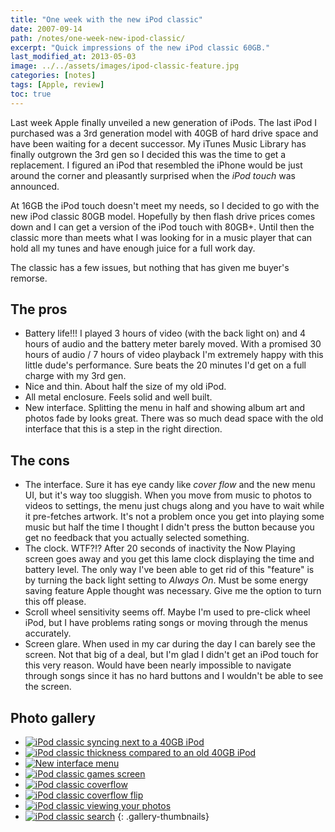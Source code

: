 ```yaml
---
title: "One week with the new iPod classic"
date: 2007-09-14
path: /notes/one-week-new-ipod-classic/
excerpt: "Quick impressions of the new iPod classic 60GB."
last_modified_at: 2013-05-03
image: ../../assets/images/ipod-classic-feature.jpg
categories: [notes]
tags: [Apple, review]
toc: true
---
```


Last week Apple finally unveiled a new generation of iPods. The last iPod I purchased was a 3rd generation model with 40GB of hard drive space and have been waiting for a decent successor. My iTunes Music Library has finally outgrown the 3rd gen so I decided this was the time to get a replacement. I figured an iPod that resembled the iPhone would be just around the corner and pleasantly surprised when the *iPod touch* was announced.

At 16GB the iPod touch doesn't meet my needs, so I decided to go with the new iPod classic 80GB model. Hopefully by then flash drive prices comes down and I can get a version of the iPod touch with 80GB+. Until then the classic more than meets what I was looking for in a music player that can hold all my tunes and have enough juice for a full work day.

The classic has a few issues, but nothing that has given me buyer's remorse.

## The pros

*	Battery life!!! I played 3 hours of video (with the back light on) and 4 hours of audio and the battery meter barely moved. With a promised 30 hours of audio / 7 hours of video playback I'm extremely happy with this little dude's performance. Sure beats the 20 minutes I'd get on a full charge with my 3rd gen.
*	Nice and thin. About half the size of my old iPod.
*	All metal enclosure. Feels solid and well built.
*	New interface. Splitting the menu in half and showing album art and photos fade by looks great. There was so much dead space with the old interface that this is a step in the right direction.

## The cons

*	The interface. Sure it has eye candy like *cover flow* and the new menu UI, but it's way too sluggish. When you move from music to photos to videos to settings, the menu just chugs along and you have to wait while it pre-fetches artwork. It's not a problem once you get into playing some music but half the time I thought I didn't press the button because you get no feedback that you actually selected something.
*	The clock. WTF?!? After 20 seconds of inactivity the Now Playing screen goes away and you get this lame clock displaying the time and battery level. The only way I've been able to get rid of this "feature" is by turning the back light setting to *Always On*. Must be some energy saving feature Apple thought was necessary. Give me the option to turn this off please.
*	Scroll wheel sensitivity seems off. Maybe I'm used to pre-click wheel iPod, but I have problems rating songs or moving through the menus accurately.
*	Screen glare. When used in my car during the day I can barely see the screen. Not that big of a deal, but I'm glad I didn't get an iPod touch for this very reason. Would have been nearly impossible to navigate through songs since it has no hard buttons and I wouldn't be able to see the screen.

## Photo gallery

* [![iPod classic syncing next to a 40GB iPod](../../assets/images/80t.jpg)](../../assets/images/80.jpg)
* [![iPod classic thickness compared to an old 40GB iPod](../../assets/images/81t.jpg)](../../assets/images/81.jpg)
* [![New interface menu](../../assets/images/82t.jpg)](../../assets/images/82.jpg)
* [![iPod classic games screen](../../assets/images/83t.jpg)](../../assets/images/83.jpg)
* [![iPod classic coverflow](../../assets/images/84t.jpg)](../../assets/images/84.jpg)
* [![iPod classic coverflow flip](../../assets/images/85t.jpg)](../../assets/images/85.jpg)
* [![iPod classic viewing your photos](../../assets/images/86t.jpg)](../../assets/images/86.jpg)
* [![iPod classic search](../../assets/images/87t.jpg)](../../assets/images/87.jpg)
{: .gallery-thumbnails}

